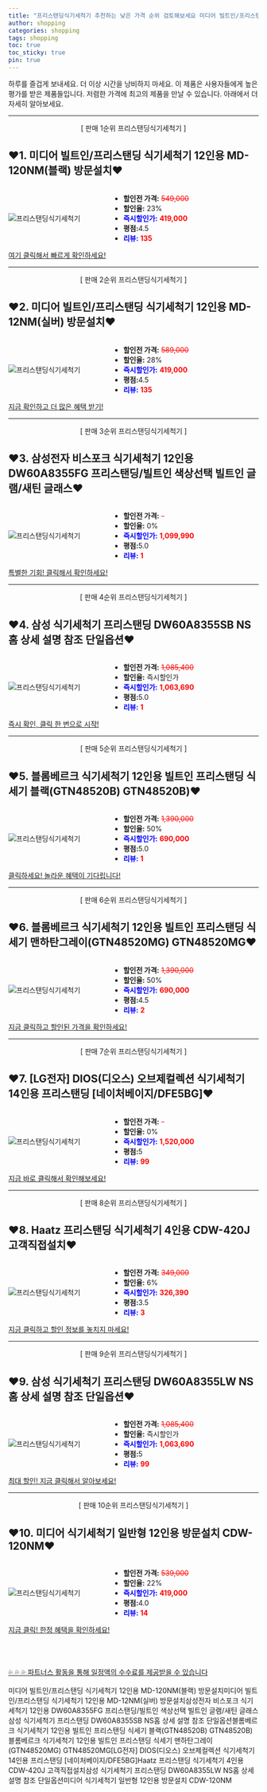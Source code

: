 ```yaml
---
title: "프리스탠딩식기세척기 추천하는 낮은 가격 순위 검토해보세요 미디어 빌트인/프리스탠딩 식기세척기 12인용 MD-120NM(블랙)"
author: shopping
categories: shopping
tags: shopping
toc: true
toc_sticky: true
pin: true
---
```

하루를 즐겁게 보내세요. 더 이상 시간을 낭비하지 마세요. 이 제품은 사용자들에게 높은 평가를 받은 제품들입니다. 저렴한 가격에 최고의 제품을 만날 수 있습니다. 아래에서 더 자세히 알아보세요.

---
<p class="toplist" style="margin: 0 auto; display: block; width: fit-content;">[ 판매 1순위 프리스탠딩식기세척기 ]</p>

<h2><strong>❤️1. 미디어 빌트인/프리스탠딩 식기세척기 12인용 MD-120NM(블랙) 방문설치❤️</strong></h2>

<div style="display: flex; align-items: center;">
    <div style="flex: 0.4;">
        <img src="https://thumbnail10.coupangcdn.com/thumbnails/remote/230x230ex/image/retail/images/3478198285322860-79de120f-6c29-4138-8fe6-1b121617e0f9.jpg" alt="프리스탠딩식기세척기" style="max-width: 100%;">
    </div>
    <div style="flex: 0.6; margin-left: 10px;">
        <ul>
            <li><strong>할인전 가격:</strong> <del style="color: red;">549,000</del></li>
            <li><strong>할인율:</strong> 23%</li>
            <li><span style='color:blue'><strong>즉시할인가:</strong></span> <span style='color:red'><strong>419,000</strong></span></li>
            <li><strong>평점:</strong>4.5</li>
            <li><span style='color:blue'><strong>리뷰:</strong></span> <span style='color:red'><strong>135</strong></span></li>
        </ul>
    </div>
</div>
<div class="center">
    <a href="https://William4Davisa.github.io?lptag=AF9450613&subid=githubio&pageKey=7481000792&traceid=V0-153&itemId=19541101429&vendorItemId=86649382480" class="myButton">
        여기 클릭해서 빠르게 확인하세요!
    </a>
</div>


---
<p class="toplist" style="margin: 0 auto; display: block; width: fit-content;">[ 판매 2순위 프리스탠딩식기세척기 ]</p>

<h2><strong>❤️2. 미디어 빌트인/프리스탠딩 식기세척기 12인용 MD-12NM(실버) 방문설치❤️</strong></h2>

<div style="display: flex; align-items: center;">
    <div style="flex: 0.4;">
        <img src="https://thumbnail6.coupangcdn.com/thumbnails/remote/230x230ex/image/retail/images/2382389757906417-827fe1d6-769d-42ee-9dbe-e6b48c8a1fa4.jpg" alt="프리스탠딩식기세척기" style="max-width: 100%;">
    </div>
    <div style="flex: 0.6; margin-left: 10px;">
        <ul>
            <li><strong>할인전 가격:</strong> <del style="color: red;">589,000</del></li>
            <li><strong>할인율:</strong> 28%</li>
            <li><span style='color:blue'><strong>즉시할인가:</strong></span> <span style='color:red'><strong>419,000</strong></span></li>
            <li><strong>평점:</strong>4.5</li>
            <li><span style='color:blue'><strong>리뷰:</strong></span> <span style='color:red'><strong>135</strong></span></li>
        </ul>
    </div>
</div>
<div class="center">
    <a href="https://William4Davisa.github.io?lptag=AF9450613&subid=githubio&pageKey=7481000792&traceid=V0-153&itemId=19541101424&vendorItemId=86649382462" class="myButton">
        지금 확인하고 더 많은 혜택 받기!
    </a>
</div>


---
<p class="toplist" style="margin: 0 auto; display: block; width: fit-content;">[ 판매 3순위 프리스탠딩식기세척기 ]</p>

<h2><strong>❤️3. 삼성전자 비스포크 식기세척기 12인용 DW60A8355FG 프리스탠딩/빌트인 색상선택 빌트인 글램/새틴 글래스❤️</strong></h2>

<div style="display: flex; align-items: center;">
    <div style="flex: 0.4;">
        <img src="https://thumbnail9.coupangcdn.com/thumbnails/remote/230x230ex/image/vendor_inventory/df4e/6f9c0c7c37c6c2d2264b40accd2f62559bc829bf8d987b90749431101dd9.jpg" alt="프리스탠딩식기세척기" style="max-width: 100%;">
    </div>
    <div style="flex: 0.6; margin-left: 10px;">
        <ul>
            <li><strong>할인전 가격:</strong> <del style="color: red;">-</del></li>
            <li><strong>할인율:</strong> 0%</li>
            <li><span style='color:blue'><strong>즉시할인가:</strong></span> <span style='color:red'><strong>1,099,990</strong></span></li>
            <li><strong>평점:</strong>5.0</li>
            <li><span style='color:blue'><strong>리뷰:</strong></span> <span style='color:red'><strong>1</strong></span></li>
        </ul>
    </div>
</div>
<div class="center">
    <a href="https://William4Davisa.github.io?lptag=AF9450613&subid=githubio&pageKey=7212571658&traceid=V0-153&itemId=18256614237&vendorItemId=85403214049" class="myButton">
        특별한 기회! 클릭해서 확인하세요!
    </a>
</div>


---
<p class="toplist" style="margin: 0 auto; display: block; width: fit-content;">[ 판매 4순위 프리스탠딩식기세척기 ]</p>

<h2><strong>❤️4. 삼성 식기세척기 프리스탠딩 DW60A8355SB NS홈 상세 설명 참조 단일옵션❤️</strong></h2>

<div style="display: flex; align-items: center;">
    <div style="flex: 0.4;">
        <img src="https://thumbnail8.coupangcdn.com/thumbnails/remote/230x230ex/image/vendor_inventory/e0a7/9ba1248528f829889e15c361582a8ac6d834101ba2dfebd385d8976e30d5.jpg" alt="프리스탠딩식기세척기" style="max-width: 100%;">
    </div>
    <div style="flex: 0.6; margin-left: 10px;">
        <ul>
            <li><strong>할인전 가격:</strong> <del style="color: red;">1,085,400</del></li>
            <li><strong>할인율:</strong> 즉시할인가</li>
            <li><span style='color:blue'><strong>즉시할인가:</strong></span> <span style='color:red'><strong>1,063,690</strong></span></li>
            <li><strong>평점:</strong>5.0</li>
            <li><span style='color:blue'><strong>리뷰:</strong></span> <span style='color:red'><strong>1</strong></span></li>
        </ul>
    </div>
</div>
<div class="center">
    <a href="https://William4Davisa.github.io?lptag=AF9450613&subid=githubio&pageKey=7567736687&traceid=V0-153&itemId=19951296286&vendorItemId=87050257363" class="myButton">
        즉시 확인, 클릭 한 번으로 시작!
    </a>
</div>


---
<p class="toplist" style="margin: 0 auto; display: block; width: fit-content;">[ 판매 5순위 프리스탠딩식기세척기 ]</p>

<h2><strong>❤️5. 블롬베르크 식기세척기 12인용 빌트인 프리스탠딩 식세기 블랙(GTN48520B) GTN48520B)❤️</strong></h2>

<div style="display: flex; align-items: center;">
    <div style="flex: 0.4;">
        <img src="https://thumbnail9.coupangcdn.com/thumbnails/remote/230x230ex/image/vendor_inventory/6ad9/3fe661036352289130967f16cd072bfb92f8c6cb6086f971b5a670afda63.jpg" alt="프리스탠딩식기세척기" style="max-width: 100%;">
    </div>
    <div style="flex: 0.6; margin-left: 10px;">
        <ul>
            <li><strong>할인전 가격:</strong> <del style="color: red;">1,390,000</del></li>
            <li><strong>할인율:</strong> 50%</li>
            <li><span style='color:blue'><strong>즉시할인가:</strong></span> <span style='color:red'><strong>690,000</strong></span></li>
            <li><strong>평점:</strong>5.0</li>
            <li><span style='color:blue'><strong>리뷰:</strong></span> <span style='color:red'><strong>1</strong></span></li>
        </ul>
    </div>
</div>
<div class="center">
    <a href="https://William4Davisa.github.io?lptag=AF9450613&subid=githubio&pageKey=7551276569&traceid=V0-153&itemId=19873311967&vendorItemId=86973982586" class="myButton">
        클릭하세요! 놀라운 혜택이 기다립니다!
    </a>
</div>


---
<p class="toplist" style="margin: 0 auto; display: block; width: fit-content;">[ 판매 6순위 프리스탠딩식기세척기 ]</p>

<h2><strong>❤️6. 블롬베르크 식기세척기 12인용 빌트인 프리스탠딩 식세기 맨하탄그레이(GTN48520MG) GTN48520MG❤️</strong></h2>

<div style="display: flex; align-items: center;">
    <div style="flex: 0.4;">
        <img src="https://thumbnail10.coupangcdn.com/thumbnails/remote/230x230ex/image/vendor_inventory/4282/8def67baf89cd97ff5403d028e2bad2704cfe0b319a942853011fbfe5f56.jpg" alt="프리스탠딩식기세척기" style="max-width: 100%;">
    </div>
    <div style="flex: 0.6; margin-left: 10px;">
        <ul>
            <li><strong>할인전 가격:</strong> <del style="color: red;">1,390,000</del></li>
            <li><strong>할인율:</strong> 50%</li>
            <li><span style='color:blue'><strong>즉시할인가:</strong></span> <span style='color:red'><strong>690,000</strong></span></li>
            <li><strong>평점:</strong>4.5</li>
            <li><span style='color:blue'><strong>리뷰:</strong></span> <span style='color:red'><strong>2</strong></span></li>
        </ul>
    </div>
</div>
<div class="center">
    <a href="https://William4Davisa.github.io?lptag=AF9450613&subid=githubio&pageKey=7551287230&traceid=V0-153&itemId=19873362747&vendorItemId=86974033436" class="myButton">
        지금 클릭하고 할인된 가격을 확인하세요!
    </a>
</div>


---
<p class="toplist" style="margin: 0 auto; display: block; width: fit-content;">[ 판매 7순위 프리스탠딩식기세척기 ]</p>

<h2><strong>❤️7. [LG전자] DIOS(디오스) 오브제컬렉션 식기세척기 14인용 프리스탠딩 [네이처베이지/DFE5BG]❤️</strong></h2>

<div style="display: flex; align-items: center;">
    <div style="flex: 0.4;">
        <img src="https://thumbnail6.coupangcdn.com/thumbnails/remote/230x230ex/image/vendor_inventory/3c76/76736c1d8584d83c7263abaa9b5d020b1304bdeacc97091f6c3349d96fe9.jpg" alt="프리스탠딩식기세척기" style="max-width: 100%;">
    </div>
    <div style="flex: 0.6; margin-left: 10px;">
        <ul>
            <li><strong>할인전 가격:</strong> <del style="color: red;">-</del></li>
            <li><strong>할인율:</strong> 0%</li>
            <li><span style='color:blue'><strong>즉시할인가:</strong></span> <span style='color:red'><strong>1,520,000</strong></span></li>
            <li><strong>평점:</strong>5</li>
            <li><span style='color:blue'><strong>리뷰:</strong></span> <span style='color:red'><strong>99</strong></span></li>
        </ul>
    </div>
</div>
<div class="center">
    <a href="https://William4Davisa.github.io?lptag=AF9450613&subid=githubio&pageKey=8217249800&traceid=V0-153&itemId=23606785681&vendorItemId=90632501184" class="myButton">
        지금 바로 클릭해서 확인해보세요!
    </a>
</div>


---
<p class="toplist" style="margin: 0 auto; display: block; width: fit-content;">[ 판매 8순위 프리스탠딩식기세척기 ]</p>

<h2><strong>❤️8. Haatz 프리스탠딩 식기세척기 4인용 CDW-420J 고객직접설치❤️</strong></h2>

<div style="display: flex; align-items: center;">
    <div style="flex: 0.4;">
        <img src="https://thumbnail9.coupangcdn.com/thumbnails/remote/230x230ex/image/retail/images/2023/10/18/14/9/9066cd8c-f549-4606-9dec-552ca40a7655.jpg" alt="프리스탠딩식기세척기" style="max-width: 100%;">
    </div>
    <div style="flex: 0.6; margin-left: 10px;">
        <ul>
            <li><strong>할인전 가격:</strong> <del style="color: red;">349,000</del></li>
            <li><strong>할인율:</strong> 6%</li>
            <li><span style='color:blue'><strong>즉시할인가:</strong></span> <span style='color:red'><strong>326,390</strong></span></li>
            <li><strong>평점:</strong>3.5</li>
            <li><span style='color:blue'><strong>리뷰:</strong></span> <span style='color:red'><strong>3</strong></span></li>
        </ul>
    </div>
</div>
<div class="center">
    <a href="https://William4Davisa.github.io?lptag=AF9450613&subid=githubio&pageKey=7660495995&traceid=V0-153&itemId=20407461663&vendorItemId=87489610136" class="myButton">
        지금 클릭하고 할인 정보를 놓치지 마세요!
    </a>
</div>


---
<p class="toplist" style="margin: 0 auto; display: block; width: fit-content;">[ 판매 9순위 프리스탠딩식기세척기 ]</p>

<h2><strong>❤️9. 삼성 식기세척기 프리스탠딩 DW60A8355LW NS홈 상세 설명 참조 단일옵션❤️</strong></h2>

<div style="display: flex; align-items: center;">
    <div style="flex: 0.4;">
        <img src="https://thumbnail7.coupangcdn.com/thumbnails/remote/230x230ex/image/vendor_inventory/9fb9/545f73bedb6c7614265c45fd3039cb7c25504673b2eca12f2a1d92655a98.jpg" alt="프리스탠딩식기세척기" style="max-width: 100%;">
    </div>
    <div style="flex: 0.6; margin-left: 10px;">
        <ul>
            <li><strong>할인전 가격:</strong> <del style="color: red;">1,085,400</del></li>
            <li><strong>할인율:</strong> 즉시할인가</li>
            <li><span style='color:blue'><strong>즉시할인가:</strong></span> <span style='color:red'><strong>1,063,690</strong></span></li>
            <li><strong>평점:</strong>5</li>
            <li><span style='color:blue'><strong>리뷰:</strong></span> <span style='color:red'><strong>99</strong></span></li>
        </ul>
    </div>
</div>
<div class="center">
    <a href="https://William4Davisa.github.io?lptag=AF9450613&subid=githubio&pageKey=7567736640&traceid=V0-153&itemId=19951296060&vendorItemId=87050257237" class="myButton">
        최대 할인! 지금 클릭해서 알아보세요!
    </a>
</div>


---
<p class="toplist" style="margin: 0 auto; display: block; width: fit-content;">[ 판매 10순위 프리스탠딩식기세척기 ]</p>

<h2><strong>❤️10. 미디어 식기세척기 일반형 12인용 방문설치 CDW-120NM❤️</strong></h2>

<div style="display: flex; align-items: center;">
    <div style="flex: 0.4;">
        <img src="https://thumbnail7.coupangcdn.com/thumbnails/remote/230x230ex/image/retail/images/4245334582788008-170acba5-5090-4483-bd50-9890a167aa2b.jpg" alt="프리스탠딩식기세척기" style="max-width: 100%;">
    </div>
    <div style="flex: 0.6; margin-left: 10px;">
        <ul>
            <li><strong>할인전 가격:</strong> <del style="color: red;">539,000</del></li>
            <li><strong>할인율:</strong> 22%</li>
            <li><span style='color:blue'><strong>즉시할인가:</strong></span> <span style='color:red'><strong>419,000</strong></span></li>
            <li><strong>평점:</strong>4.0</li>
            <li><span style='color:blue'><strong>리뷰:</strong></span> <span style='color:red'><strong>14</strong></span></li>
        </ul>
    </div>
</div>
<div class="center">
    <a href="https://William4Davisa.github.io?lptag=AF9450613&subid=githubio&pageKey=6687665935&traceid=V0-153&itemId=15443881754&vendorItemId=82663504149" class="myButton">
        지금 클릭! 한정 혜택을 확인하세요!
    </a>
</div>

<br><br><br>[💦 💦 💦 파트너스 활동을 통해 일정액의 수수료를 제공받을 수 있습니다](https://link.coupang.com/a/bcpT2c)<br><br>미디어 빌트인/프리스탠딩 식기세척기 12인용 MD-120NM(블랙) 방문설치미디어 빌트인/프리스탠딩 식기세척기 12인용 MD-12NM(실버) 방문설치삼성전자 비스포크 식기세척기 12인용 DW60A8355FG 프리스탠딩/빌트인 색상선택 빌트인 글램/새틴 글래스삼성 식기세척기 프리스탠딩 DW60A8355SB NS홈 상세 설명 참조 단일옵션블롬베르크 식기세척기 12인용 빌트인 프리스탠딩 식세기 블랙(GTN48520B) GTN48520B)블롬베르크 식기세척기 12인용 빌트인 프리스탠딩 식세기 맨하탄그레이(GTN48520MG) GTN48520MG[LG전자] DIOS(디오스) 오브제컬렉션 식기세척기 14인용 프리스탠딩 [네이처베이지/DFE5BG]Haatz 프리스탠딩 식기세척기 4인용 CDW-420J 고객직접설치삼성 식기세척기 프리스탠딩 DW60A8355LW NS홈 상세 설명 참조 단일옵션미디어 식기세척기 일반형 12인용 방문설치 CDW-120NM